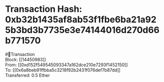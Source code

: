 
Transaction Hash: 0xb32b1435af8ab53f1fbe6ba21a925b3bd3b7735e3e74144016d270d66b771570
====================================================================================
  
#💸Transaction  
Block: [[14450983]]  
From: [[0xd152f549545093347a162dce210e7293f1452150]]  
To: [[0x6a8beb91ffbba5c3218f92b2431f076def7b87dd]]  
Transferred: 0.5 Ether